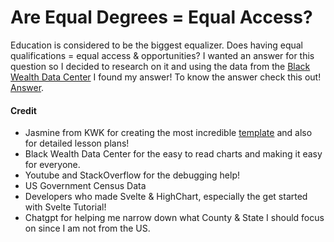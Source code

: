 # Are Equal Degrees = Equal Access? 
Education is considered to be the biggest equalizer. Does having equal qualifications = equal access & opportunities? I wanted an answer for this question so I decided to research on it and using the data from the [Black Wealth Data Center](https://blackwealthdata.org/) I found my answer! To know the answer check this out! [Answer](https://meetalik8.github.io/kwk_bwdc/).

#### Credit
- Jasmine from KWK for creating the most incredible [template](https://github.com/jasminesamra/kwk-scrollytelling-template) and also for detailed lesson plans!
- Black Wealth Data Center for the easy to read charts and making it easy for everyone.
- Youtube and StackOverflow for the debugging help!
- US Government Census Data
- Developers who made Svelte & HighChart, especially the get started with Svelte Tutorial!
- Chatgpt for helping me narrow down what County & State I should focus on since I am not from the US.
